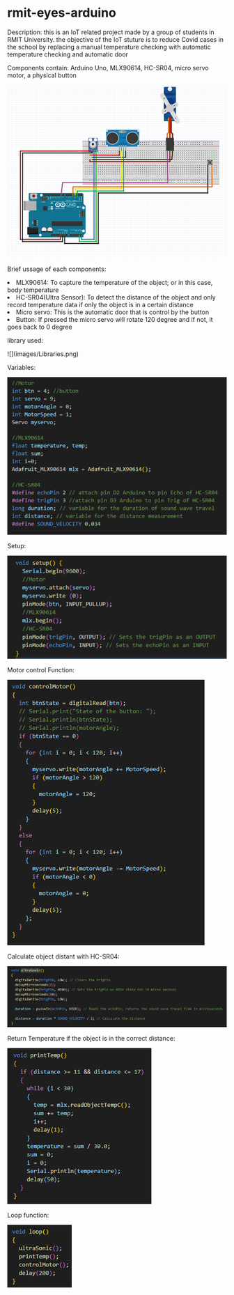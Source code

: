 # rmit-eyes-arduino

Description: this is an IoT related project made by a group of students in RMIT University. the objective of the IoT stuture is to reduce Covid cases in the school by replacing a manual temperature checking with automatic temperature checking and automatic door

Components contain: Arduino Uno, MLX90614, HC-SR04, micro servo motor, a physical button

![](images/semi-design.png)

Brief ussage of each components: 
<li>MLX90614: To capture the temperature of the object; or in this case, body temperature</li>
<li>HC-SR04(Ultra Sensor): To detect the distance of the object and only record temperature data if only the object is in a certain distance</li>
<li>Micro servo: This is the automatic door that is control by the button</li>
<li>
Button: If pressed the micro servo will rotate 120 degree and if not, it goes back to 0 degree </li>

<p>library used: </p>
![](images/Libraries.png)

<p>Variables: </p>

![](images/variables.png)

<p>Setup:</p>

![](images/setup.png)

<p>Motor control Function:</p>

![](images/motorFunction.png)

<p>Calculate object distant with HC-SR04:</p>

![](images/ultraSonic.png)

<p>Return Temperature if the object is in the correct distance:</p>

![](images/printTemp.png)

<p>Loop function:</p>

![](images/loop.png)